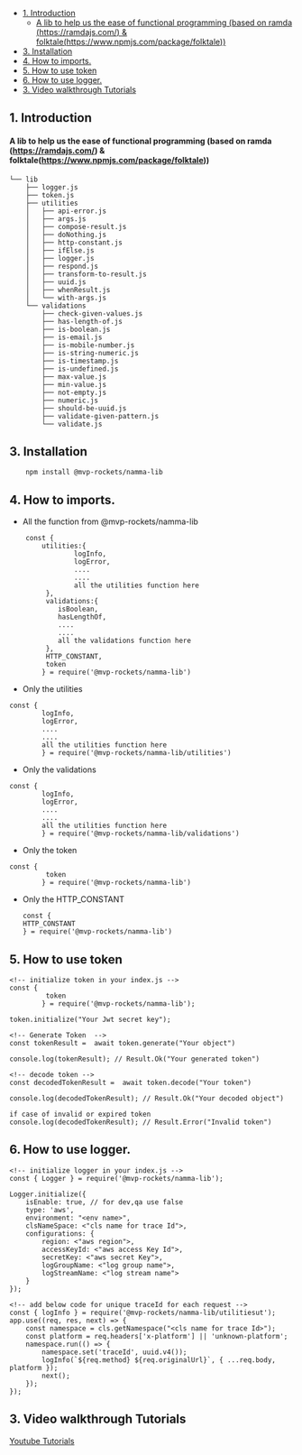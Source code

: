- [1. Introduction](#1-introduction)
    - [A lib to help us the ease of functional programming (based on ramda (https://ramdajs.com/) & folktale(https://www.npmjs.com/package/folktale))](#a-lib-to-help-us-the-ease-of-functional-programming-based-on-ramda-httpsramdajscom--folktalehttpswwwnpmjscompackagefolktale)
- [3. Installation](#3-installation)
- [4. How to imports.](#4-how-to-imports)
- [5. How to use token](#5-how-to-use-token)
- [6. How to use logger.](#6-how-to-use-logger)
- [3. Video walkthrough Tutorials](#3-video-walkthrough-tutorials)

## 1. Introduction

#### A lib to help us the ease of functional programming (based on ramda (https://ramdajs.com/) & folktale(https://www.npmjs.com/package/folktale))

```
└── lib
    ├── logger.js
    ├── token.js
    ├── utilities
    │   ├── api-error.js
    │   ├── args.js
    │   ├── compose-result.js
    │   ├── doNothing.js
    │   ├── http-constant.js
    │   ├── ifElse.js
    │   ├── logger.js
    │   ├── respond.js
    │   ├── transform-to-result.js
    │   ├── uuid.js
    │   ├── whenResult.js
    │   └── with-args.js
    └── validations
        ├── check-given-values.js
        ├── has-length-of.js
        ├── is-boolean.js
        ├── is-email.js
        ├── is-mobile-number.js
        ├── is-string-numeric.js
        ├── is-timestamp.js
        ├── is-undefined.js
        ├── max-value.js
        ├── min-value.js
        ├── not-empty.js
        ├── numeric.js
        ├── should-be-uuid.js
        ├── validate-given-pattern.js
        └── validate.js

```

## 3. Installation

```
    npm install @mvp-rockets/namma-lib
```

## 4. How to imports.

- All the function from @mvp-rockets/namma-lib

```
    const {
        utilities:{
                logInfo,
                logError,
                ....
                ....
                all the utilities function here
         },
         validations:{
            isBoolean,
	        hasLengthOf,
            ....
            ....
            all the validations function here
         },
         HTTP_CONSTANT,
         token
        } = require('@mvp-rockets/namma-lib')
```

- Only the utilities

```
const {
        logInfo,
        logError,
        ....
        ....
        all the utilities function here
        } = require('@mvp-rockets/namma-lib/utilities')
```

- Only the validations

```
const {
        logInfo,
        logError,
        ....
        ....
        all the utilities function here
        } = require('@mvp-rockets/namma-lib/validations')
```

- Only the token

```
const {
         token
        } = require('@mvp-rockets/namma-lib')
```

- Only the HTTP_CONSTANT

  ```
  const {
  HTTP_CONSTANT
  } = require('@mvp-rockets/namma-lib')
  ```

## 5. How to use token

```
<!-- initialize token in your index.js -->
const {
         token
        } = require('@mvp-rockets/namma-lib');

token.initialize("Your Jwt secret key");

<!-- Generate Token  -->
const tokenResult =  await token.generate("Your object")

console.log(tokenResult); // Result.Ok("Your generated token")

<!-- decode token -->
const decodedTokenResult =  await token.decode("Your token")

console.log(decodedTokenResult); // Result.Ok("Your decoded object")

if case of invalid or expired token
console.log(decodedTokenResult); // Result.Error("Invalid token")

```

## 6. How to use logger.

```
<!-- initialize logger in your index.js -->
const { Logger } = require('@mvp-rockets/namma-lib');

Logger.initialize({
	isEnable: true, // for dev,qa use false
	type: 'aws',
	environment: "<env name>",
	clsNameSpace: <"cls name for trace Id">,
	configurations: {
		region: <"aws region">,
		accessKeyId: <"aws access Key Id">,
		secretKey: <"aws secret Key">,
		logGroupName: <"log group name">,
		logStreamName: <"log stream name">
	}
});

<!-- add below code for unique traceId for each request -->
const { logInfo } = require('@mvp-rockets/namma-lib/utilitiesut');
app.use((req, res, next) => {
	const namespace = cls.getNamespace("<cls name for trace Id>");
	const platform = req.headers['x-platform'] || 'unknown-platform';
	namespace.run(() => {
		namespace.set('traceId', uuid.v4());
		logInfo(`${req.method} ${req.originalUrl}`, { ...req.body, platform });
		next();
	});
});
```

## 3. Video walkthrough Tutorials

[Youtube Tutorials](https://www.youtube.com/playlist?list=PLBOupoLEhXiJtLvJtCG_WvC6P0kWzC4Jo)
